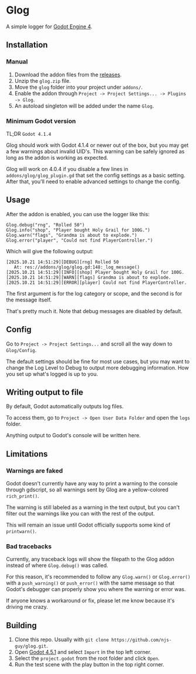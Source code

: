 # Glog

A simple logger for [Godot Engine 4](https://godotengine.org/).

## Installation

### Manual

1. Download the addon files from the [releases](https://github.com/njs-guy/glog/releases).
2. Unzip the `glog.zip` file.
3. Move the `glog` folder into your project under `addons/`.
3. Enable the addon through `Project -> Project Settings... -> Plugins -> Glog`.
4. An autoload singleton will be added under the name `Glog`.

### Minimum Godot version

TL;DR `Godot 4.1.4`

Glog should work with Godot 4.1.4 or newer out of the box,
but you may get a few warnings about invalid UID's.
This warning can be safely ignored
as long as the addon is working as expected.

Glog will work on 4.0.4 if you disable a few lines in `addons/glog/glog_plugin.gd`
that set the config settings as a basic setting.
After that, you'll need to enable advanced settings to change the config.

## Usage

After the addon is enabled, you can use the logger like this:

```gdscript
Glog.debug("rng", "Rolled 50")
Glog.info("shop", "Player bought Holy Grail for 100G.")
Glog.warn("flags", "Grandma is about to explode.")
Glog.error("player", "Could not find PlayerController.")
```

Which will give the following output:
```
[2025.10.21 14:51:29][DEBUG][rng] Rolled 50
   At: res://addons/glog/glog.gd:148:_log_message()
[2025.10.21 14:51:29][INFO][shop] Player bought Holy Grail for 100G.
[2025.10.21 14:51:29][WARN][flags] Grandma is about to explode.
[2025.10.21 14:51:29][ERROR][player] Could not find PlayerController.
```

The first argument is for the log category or scope, and the second is for the message itself.

That's pretty much it. Note that debug messages are disabled by default.

## Config

Go to `Project -> Project Settings...` and scroll all the way down to `Glog/Config`.

The default settings should be fine for most use cases, but you may
want to change the Log Level to Debug to output more debugging information.
How you set up what's logged is up to you.

## Writing output to file

By default, Godot automatically outputs log files.

To access them, go to `Project -> Open User Data Folder` and open the `logs` folder.

Anything output to Godot's console will be written here.

## Limitations

### Warnings are faked

Godot doesn't currently have any way to print a warning to the console through gdscript,
so all warnings sent by Glog are a yellow-colored `rich_print()`.

The warning is still labeled as a warning in the text output,
but you can't filter out the warnings like you can with the rest of the output.

This will remain an issue until Godot officially supports some kind of `printwarn()`.

### Bad tracebacks

Currently, any traceback logs will show the filepath to the Glog addon
instead of where `Glog.debug()` was called.

For this reason, it's recommended to follow any `Glog.warn()` or `Glog.error()`
with a `push_warning()` or `push_error()` with the same message
so that Godot's debugger can properly show you where the warning or error was.

If anyone knows a workaround or fix, please let me know because it's driving me crazy.


## Building

1. Clone this repo. Usually with `git clone https://github.com/njs-guy/glog.git`.
2. Open [Godot 4.5.1](https://godotengine.org/download/archive/4.5.1-stable/)
and select `Import` in the top left corner.
3. Select the `project.godot` from the root folder and click `Open`.
4. Run the test scene with the play button in the top right corner.
